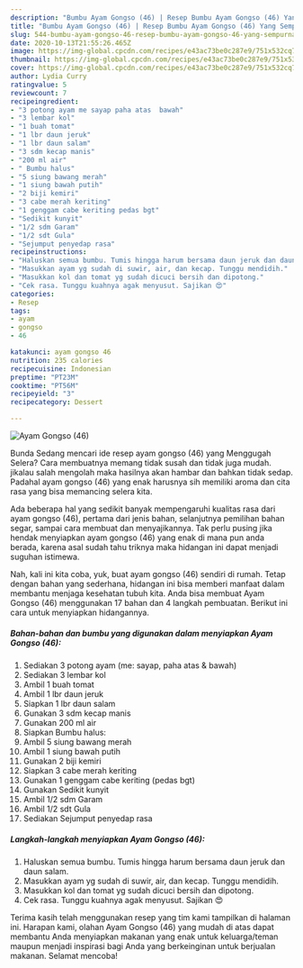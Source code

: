 ```yaml
---
description: "Bumbu Ayam Gongso (46) | Resep Bumbu Ayam Gongso (46) Yang Sempurna"
title: "Bumbu Ayam Gongso (46) | Resep Bumbu Ayam Gongso (46) Yang Sempurna"
slug: 544-bumbu-ayam-gongso-46-resep-bumbu-ayam-gongso-46-yang-sempurna
date: 2020-10-13T21:55:26.465Z
image: https://img-global.cpcdn.com/recipes/e43ac73be0c287e9/751x532cq70/ayam-gongso-46-foto-resep-utama.jpg
thumbnail: https://img-global.cpcdn.com/recipes/e43ac73be0c287e9/751x532cq70/ayam-gongso-46-foto-resep-utama.jpg
cover: https://img-global.cpcdn.com/recipes/e43ac73be0c287e9/751x532cq70/ayam-gongso-46-foto-resep-utama.jpg
author: Lydia Curry
ratingvalue: 5
reviewcount: 7
recipeingredient:
- "3 potong ayam me sayap paha atas  bawah"
- "3 lembar kol"
- "1 buah tomat"
- "1 lbr daun jeruk"
- "1 lbr daun salam"
- "3 sdm kecap manis"
- "200 ml air"
- " Bumbu halus"
- "5 siung bawang merah"
- "1 siung bawah putih"
- "2 biji kemiri"
- "3 cabe merah keriting"
- "1 genggam cabe keriting pedas bgt"
- "Sedikit kunyit"
- "1/2 sdm Garam"
- "1/2 sdt Gula"
- "Sejumput penyedap rasa"
recipeinstructions:
- "Haluskan semua bumbu. Tumis hingga harum bersama daun jeruk dan daun salam."
- "Masukkan ayam yg sudah di suwir, air, dan kecap. Tunggu mendidih."
- "Masukkan kol dan tomat yg sudah dicuci bersih dan dipotong."
- "Cek rasa. Tunggu kuahnya agak menyusut. Sajikan 😍"
categories:
- Resep
tags:
- ayam
- gongso
- 46

katakunci: ayam gongso 46 
nutrition: 235 calories
recipecuisine: Indonesian
preptime: "PT23M"
cooktime: "PT56M"
recipeyield: "3"
recipecategory: Dessert

---
```



![Ayam Gongso (46)](https://img-global.cpcdn.com/recipes/e43ac73be0c287e9/751x532cq70/ayam-gongso-46-foto-resep-utama.jpg)

Bunda Sedang mencari ide resep ayam gongso (46) yang Menggugah Selera? Cara membuatnya memang tidak susah dan tidak juga mudah. jikalau salah mengolah maka hasilnya akan hambar dan bahkan tidak sedap. Padahal ayam gongso (46) yang enak harusnya sih memiliki aroma dan cita rasa yang bisa memancing selera kita.

Ada beberapa hal yang sedikit banyak mempengaruhi kualitas rasa dari ayam gongso (46), pertama dari jenis bahan, selanjutnya pemilihan bahan segar, sampai cara membuat dan menyajikannya. Tak perlu pusing jika hendak menyiapkan ayam gongso (46) yang enak di mana pun anda berada, karena asal sudah tahu triknya maka hidangan ini dapat menjadi suguhan istimewa.




Nah, kali ini kita coba, yuk, buat ayam gongso (46) sendiri di rumah. Tetap dengan bahan yang sederhana, hidangan ini bisa memberi manfaat dalam membantu menjaga kesehatan tubuh kita. Anda bisa membuat Ayam Gongso (46) menggunakan 17 bahan dan 4 langkah pembuatan. Berikut ini cara untuk menyiapkan hidangannya.

<!--inarticleads1-->

##### Bahan-bahan dan bumbu yang digunakan dalam menyiapkan Ayam Gongso (46):

1. Sediakan 3 potong ayam (me: sayap, paha atas &amp; bawah)
1. Sediakan 3 lembar kol
1. Ambil 1 buah tomat
1. Ambil 1 lbr daun jeruk
1. Siapkan 1 lbr daun salam
1. Gunakan 3 sdm kecap manis
1. Gunakan 200 ml air
1. Siapkan  Bumbu halus:
1. Ambil 5 siung bawang merah
1. Ambil 1 siung bawah putih
1. Gunakan 2 biji kemiri
1. Siapkan 3 cabe merah keriting
1. Gunakan 1 genggam cabe keriting (pedas bgt)
1. Gunakan Sedikit kunyit
1. Ambil 1/2 sdm Garam
1. Ambil 1/2 sdt Gula
1. Sediakan Sejumput penyedap rasa




<!--inarticleads2-->

##### Langkah-langkah menyiapkan Ayam Gongso (46):

1. Haluskan semua bumbu. Tumis hingga harum bersama daun jeruk dan daun salam.
1. Masukkan ayam yg sudah di suwir, air, dan kecap. Tunggu mendidih.
1. Masukkan kol dan tomat yg sudah dicuci bersih dan dipotong.
1. Cek rasa. Tunggu kuahnya agak menyusut. Sajikan 😍




Terima kasih telah menggunakan resep yang tim kami tampilkan di halaman ini. Harapan kami, olahan Ayam Gongso (46) yang mudah di atas dapat membantu Anda menyiapkan makanan yang enak untuk keluarga/teman maupun menjadi inspirasi bagi Anda yang berkeinginan untuk berjualan makanan. Selamat mencoba!
